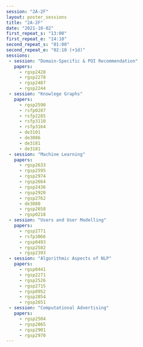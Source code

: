 ```yaml
---
session: "2A-2F"
layout: poster_sessions
title: "2A-2F"
date: "2021-10-02" 
first_repeat_s: "13:00" 
first_repeat_e: "14:10" 
second_repeat_s: "01:00" 
second_repeat_e: "02:10 (+1d)"
sessions:
 - session: "Domain-Specific & POI Recommendation"
   papers:
     - rgsp2428
     - rgsp2278
     - rgsp2487
     - rgsp2244
 - session: "Knowlege Graphs"
   papers:
     - rgsp2590
     - rsfp0287
     - rsfp2285
     - rsfp3110
     - rsfp3164
     - de3101
     - de3086
     - de3181
     - de3181
 - session: "Machine Learning"
   papers:
     - rgsp2633
     - rgsp2595
     - rgsp2974
     - rgsp2664
     - rgsp2436
     - rgsp2920
     - rgsp2762
     - de3080
     - rgsp2658
     - rgsp0218
 - session: "Users and User Modelling"
   papers:
     - rgsp2771
     - rsfp3066
     - rgsp0493
     - rgsp2582
     - rgsp2393
 - session: "Algorithmic Aspects of NLP"
   papers:
     - rgsp0441
     - rgsp2271
     - rgsp2526
     - rgsp2715
     - rgsp0952
     - rgsp2854
     - rgsp2651
 - session: "Computational Advertising"
   papers:
     - rgsp2504
     - rgsp2865
     - rgsp2901
     - rgsp2970
---
```

